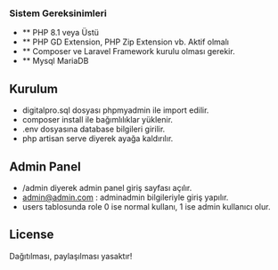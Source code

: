 ### Sistem Gereksinimleri
- ** PHP 8.1 veya Üstü
- ** PHP GD Extension, PHP Zip Extension vb. Aktif olmalı
- ** Composer ve Laravel Framework kurulu olması gerekir.
- ** Mysql MariaDB

## Kurulum
- digitalpro.sql dosyası phpmyadmin ile import edilir.
- composer install ile bağımlılıklar yüklenir.
- .env dosyasına database bilgileri girilir.
- php artisan serve diyerek ayağa kaldırılır.

## Admin Panel
- /admin diyerek admin panel giriş sayfası açılır.
- admin@admin.com : adminadmin bilgileriyle giriş yapılır.
- users tablosunda role 0 ise normal kullanı, 1 ise admin kullanıcı olur.

## License

Dağıtılması, paylaşılması yasaktır!

